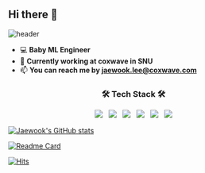 ## Hi there 👋

![header](https://capsule-render.vercel.app/api?type=waving&color=gradient&height=180&section=header&reversal=true&animation=fadeIn&text=JaeWook%20Lee&fontSize=70&fontAlignY=30&fontAlign=28&desc=baby%20ML%20Engineer&descSize=25&descAlign=67&descAlignY=35&rotate=-0.4)
- 💻  **Baby ML Engineer**   
- 🌱  **Currently working at coxwave in SNU**
- 📫  **You can reach me by jaewook.lee@coxwave.com**

<h3 align="center"><b>🛠 Tech Stack 🛠</b></h3>
<p align="center">
<img src="https://img.shields.io/badge/Python-3766AB?style=flat&logo=Python&logoColor=white"></a> &nbsp 
<img src="https://img.shields.io/badge/c-00599C?style=flat&logo=c&logoColor=white"/></a> &nbsp 
<img src="https://img.shields.io/badge/MATLAB-blueviolet?style=flat&logo=Matlab&logoColor=white"></a> &nbsp
<!-- <img src="https://img.shields.io/badge/Amazon AWS-232F3E?style=flat&logo=Amazon%20AWS&logoColor=white"/></a> &nbsp  -->
<img src="https://img.shields.io/badge/HTML5-E34F26?style=flat&logo=HTML5&logoColor=white"/></a> &nbsp
<img src="https://img.shields.io/badge/CSS3-F7DF1E?style=flat&logo=CSS3&logoColor=white"/></a> &nbsp
<img src="https://img.shields.io/badge/MongoDB-47A248?style=flat&logo=MongoDB&logoColor=white"/></a> </p>
<!-- <img src="https://img.shields.io/badge/JavaScript-F7DF1E?style=flat&logo=JavaScript&logoColor=white"/></a> &nbsp -->
<!-- <img src="https://img.shields.io/badge/Node.js-339933?style=flat&logo=Node.js&logoColor=white"/></a> &nbsp -->
<!-- <img src="https://img.shields.io/badge/Android-3DDC84?style=flat-square&logo=Android&logoColor=white"/></a> &nbsp -->

[![Jaewook's GitHub stats](https://github-readme-stats.vercel.app/api?username=jaewook94&hide=prs,issues&count_private=true&show_icons=true&theme=dark)](https://github.com/jaewook94/github-readme-stats)

[![Readme Card](https://github-readme-stats.vercel.app/api/pin/?username=jaewook94&repo=data-crawling-project&theme=dark)](https://github.com/jaewook94/data-crawling-project)

<!-- [![Top Langs](https://github-readme-stats.vercel.app/api/top-langs/?username=jaewook94&hide=,html,CSS&layout=compact&theme=dark)](https://github.com/jaewook94/github-readme-stats)
 -->

[![Hits](https://hits.seeyoufarm.com/api/count/incr/badge.svg?url=https%3A%2F%2Fgithub.com%2Fjaewook94&count_bg=%23EDF5E7&title_bg=%23555555&icon=&icon_color=%23E7E7E7&title=hits&edge_flat=false)](https://hits.seeyoufarm.com)
